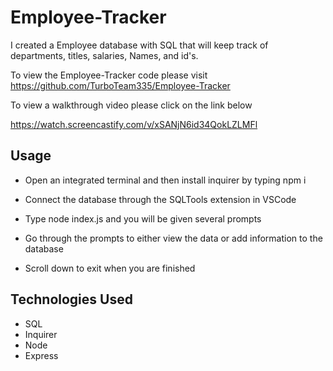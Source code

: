# Employee-Tracker

I created a Employee database with SQL that will keep track of departments, titles, salaries, Names, and id's.

To view the Employee-Tracker code please visit https://github.com/TurboTeam335/Employee-Tracker

To view a walkthrough video please click on the link below

https://watch.screencastify.com/v/xSANjN6id34QokLZLMFl

## Usage

* Open an integrated terminal and then install inquirer by typing npm i

* Connect the database through the SQLTools extension in VSCode 

* Type node index.js and you will be given several prompts

* Go through the prompts to either view the data or add information to the database

*  Scroll down to exit when you are finished

## Technologies Used

* SQL
* Inquirer
* Node 
* Express
